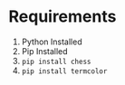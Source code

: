 # Requirements

1. Python Installed
2. Pip Installed
3. ``` pip install chess ```
4. ``` pip install termcolor ```